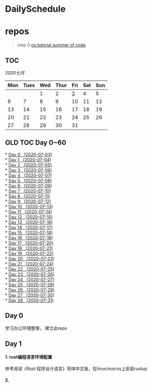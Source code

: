 # DailySchedule

# repos
> step 0 
[os tutorial summer of code](https://github.com/rcore-os/rCore/wiki/os-tutorial-summer-of-code)

## **TOC**



 *2020七月*                

| Mon                    | Tues                   | Wed                    | Thur                   | Fri                    | Sat                    | Sun                    |
|------------------------|------------------------|------------------------|------------------------|------------------------|------------------------|------------------------|
|                        |                        | 1     | 2  | [3](#0)  | 4     | 5     |
| 6     | 7     | 8     | 9     | 10    | 11    | 12    |
| 13    | 14    | 15    | 16    | 17    | 18 | 19 |
| 20  | 21 | 22 | 23 | 24 | 25 | 26 |
| 27  | 28 | 29 | 30 | 31 |                        |                        |



<!-- *四月*

| Mon       | Tues      | Wed       | Thur      | Fri       | Sat       | Sun       |
|-----------|-----------|-----------|-----------|-----------|-----------|-----------|
|           |           | 1         | 2         | 3         | 4         | 5         |
| 6         | 7         | 8         | [9](#0)   | [10](#1)  | [11](#2)  | [12](#3)  |
| [13](#4)  | [14](#5)  | [15](#6)  | [16](#7)  | [17](#8)  | [18](#9)  | [19](#10) |
| [20](#11) | [21](#12) | [22](#13) | [23](#14) | [24](#15) | [25](#16) | [26](#17) |
| [27](#18) | [28](#19) | [29](#2)  | [30](#21) |           |           |           | -->


## OLD TOC Day 0~60
* [Day  0 	 (2020-07-03)	](#Day000)  
* [Day  1 	 (2020-07-04)	](#Day001)  
* [Day  2 	 (2020-07-05)	](#Day002)  
* [Day  3 	 (2020-07-06)	](#Day003)  
* [Day  4 	 (2020-07-07)	](#Day004)  
* [Day  5 	 (2020-07-08)	](#Day005)  
* [Day  6 	 (2020-07-09)	](#Day006)  
* [Day  7 	 (2020-07-10)	](#Day007)  
* [Day  8 	 (2020-07-11)	](#Day008)  
* [Day  9 	 (2020-07-12)	](#Day009)  
* [Day  10 	 (2020-07-13)	](#Day010)  
* [Day  11 	 (2020-07-14)	](#Day011)  
* [Day  12 	 (2020-07-15)	](#Day012)  
* [Day  13 	 (2020-07-16)	](#Day013)  
* [Day  14 	 (2020-07-17)	](#Day014)  
* [Day  15 	 (2020-07-18)	](#Day015)  
* [Day  16 	 (2020-07-19)	](#Day016)  
* [Day  17 	 (2020-07-20)	](#Day017)  
* [Day  18 	 (2020-07-21)	](#Day018)  
* [Day  19 	 (2020-07-22)	](#Day019)  
* [Day  20 	 (2020-07-23)	](#Day020)  
* [Day  21 	 (2020-07-24)	](#Day021)  
* [Day  22 	 (2020-07-25)	](#Day022)  
* [Day  23 	 (2020-07-26)	](#Day023)  
* [Day  24 	 (2020-07-27)	](#Day024)  
* [Day  25 	 (2020-07-28)	](#Day025)  
* [Day  26 	 (2020-07-29)	](#Day026)  
* [Day  27 	 (2020-07-30)	](#Day027)  
* [Day  28 	 (2020-07-31)	](#Day028)  


<span id="0"></span>
## Day 0
学习办公环境整理，
建立此repo
## Day 1
#### 1. rust编程语言环境配置
参考阅读《Rust 程序设计语言》简体中文版，在linux/macos上安装rustup
#### 2. 
